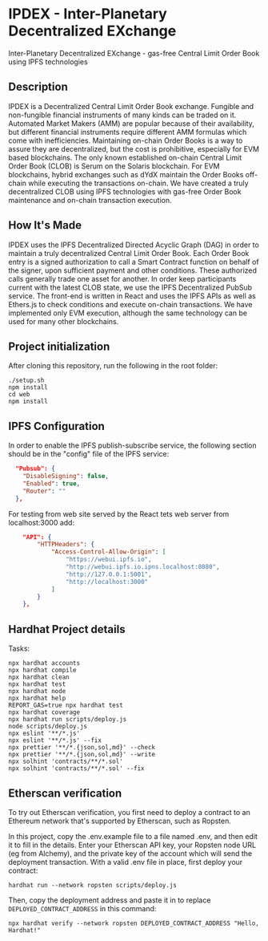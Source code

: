 
# IPDEX - Inter-Planetary Decentralized EXchange
Inter-Planetary Decentralized EXchange - gas-free Central Limit Order Book using IPFS technologies

## Description
IPDEX is a Decentralized Central Limit Order Book exchange. Fungible and non-fungible financial instruments of many kinds can be traded on it.
Automated Market Makers (AMM) are popular because of their availability, but different financial instruments require different AMM formulas which come with inefficiencies. Maintaining on-chain Order Books is a way to assure they are decentralized, but the cost is prohibitive, especially for EVM based blockchains. The only known established on-chain Central Limit Order Book (CLOB) is Serum on the Solaris blockchain. For EVM blockchains, hybrid exchanges such as dYdX maintain the Order Books off-chain while executing the transactions on-chain.
We have created a truly decentralized CLOB using IPFS technologies with gas-free Order Book maintenance and on-chain transaction execution.

## How It's Made
IPDEX uses the IPFS Decentralized Directed Acyclic Graph (DAG) in order to maintain a truly decentralized Central Limit Order Book. 
Each Order Book entry is a signed authorization to call a Smart Contract function on behalf of the signer, upon sufficient payment and other conditions.
These authorized calls generally trade one asset for another.
In order keep participants current with the latest CLOB state, we use the IPFS Decentralized PubSub service.
The front-end is written in React and uses the IPFS APIs as well as Ethers.js to check conditions and execute on-chain transactions.
We have implemented only EVM execution, although the same technology can be used for many other blockchains.

## Project initialization

After cloning this repository, run the following in the root folder:
```shell
./setup.sh
npm install
cd web
npm install
```
## IPFS Configuration

In order to enable the IPFS publish-subscribe service, the following section should be in the "config" file of the IPFS service:

```json
  "Pubsub": {
    "DisableSigning": false,
    "Enabled": true,
    "Router": ""
  },
```

For testing from web site served by the React tets web server from localhost:3000 add:
```json
	"API": {
		"HTTPHeaders": {
			"Access-Control-Allow-Origin": [
				"https://webui.ipfs.io",
				"http://webui.ipfs.io.ipns.localhost:8080",
				"http://127.0.0.1:5001",
				"http://localhost:3000"
			]
		}
	},
```
## Hardhat Project details

Tasks:

```shell
npx hardhat accounts
npx hardhat compile
npx hardhat clean
npx hardhat test
npx hardhat node
npx hardhat help
REPORT_GAS=true npx hardhat test
npx hardhat coverage
npx hardhat run scripts/deploy.js
node scripts/deploy.js
npx eslint '**/*.js'
npx eslint '**/*.js' --fix
npx prettier '**/*.{json,sol,md}' --check
npx prettier '**/*.{json,sol,md}' --write
npx solhint 'contracts/**/*.sol'
npx solhint 'contracts/**/*.sol' --fix
```

## Etherscan verification

To try out Etherscan verification, you first need to deploy a contract to an Ethereum network that's supported by Etherscan, such as Ropsten.

In this project, copy the .env.example file to a file named .env, and then edit it to fill in the details. Enter your Etherscan API key, your Ropsten node URL (eg from Alchemy), and the private key of the account which will send the deployment transaction. With a valid .env file in place, first deploy your contract:

```shell
hardhat run --network ropsten scripts/deploy.js
```

Then, copy the deployment address and paste it in to replace `DEPLOYED_CONTRACT_ADDRESS` in this command:

```shell
npx hardhat verify --network ropsten DEPLOYED_CONTRACT_ADDRESS "Hello, Hardhat!"
```
